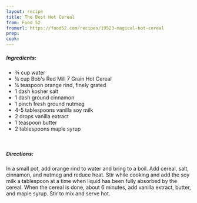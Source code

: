 ```yaml
---
layout: recipe
title: The Best Hot Cereal
from: Food 52
fromurl: https://food52.com/recipes/19523-magical-hot-cereal
prep: 
cook: 
---
```


##### Ingredients:

* ¾ cup water 
* ¼ cup Bob's Red Mill 7 Grain Hot Cereal 
* ¼ teaspoon orange rind, finely grated 
* 1 dash kosher salt 
* 1 dash ground cinnamon 
* 1 pinch fresh ground nutmeg 
* 4-5 tablespoons vanilla soy milk 
* 2 drops vanilla extract 
* 1 teaspoon butter 
* 2 tablespoons maple syrup 

<br>

##### Directions:

In a small pot, add orange rind to water and bring to a boil.
Add cereal, salt, cinnamon, and nutmeg and reduce heat. Stir while cooking and add the soy milk a tablespoon at a time when liquid has been fully absorbed by the cereal.
When the cereal is done, about 6 minutes, add vanilla extract, butter, and maple syrup. Stir to mix and serve hot.
